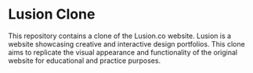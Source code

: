 # Lusion Clone

This repository contains a clone of the Lusion.co website. Lusion is a website showcasing creative and interactive design portfolios. This clone aims to replicate the visual appearance and functionality of the original website for educational and practice purposes.